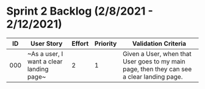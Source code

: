 # Sprint 2 Backlog (2/8/2021 - 2/12/2021)

| ID  | User Story                               | Effort | Priority | Validation Criteria                                                                        |
| --- | ---------------------------------------- | ------ | -------- | ------------------------------------------------------------------------------------------ |
| 000 | ~As a user, I want a clear landing page~ | 2      | 1        | Given a User, when that User goes to my main page, then they can see a clear landing page. |
